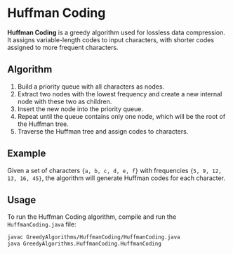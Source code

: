 # Huffman Coding

**Huffman Coding** is a greedy algorithm used for lossless data compression. It assigns variable-length codes to input characters, with shorter codes assigned to more frequent characters.

## Algorithm

1. Build a priority queue with all characters as nodes.
2. Extract two nodes with the lowest frequency and create a new internal node with these two as children.
3. Insert the new node into the priority queue.
4. Repeat until the queue contains only one node, which will be the root of the Huffman tree.
5. Traverse the Huffman tree and assign codes to characters.

## Example

Given a set of characters `{a, b, c, d, e, f}` with frequencies `{5, 9, 12, 13, 16, 45}`, the algorithm will generate Huffman codes for each character.

## Usage

To run the Huffman Coding algorithm, compile and run the `HuffmanCoding.java` file:

```bash
javac GreedyAlgorithms/HuffmanCoding/HuffmanCoding.java
java GreedyAlgorithms.HuffmanCoding.HuffmanCoding
